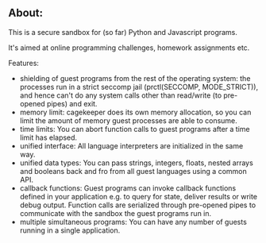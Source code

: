 About:
------

This is a secure sandbox for (so far) Python and Javascript programs.

It's aimed at online programming challenges, homework assignments etc.

Features:

* shielding of guest programs from the rest of the operating system: the processes run in a strict seccomp jail (prctl(SECCOMP, MODE\_STRICT)), and hence can't do any system calls other than read/write (to pre-opened pipes) and exit.
* memory limit: cagekeeper does its own memory allocation, so you can limit the amount of memory guest processes are able to consume.
* time limits: You can abort function calls to guest programs after a time limit has elapsed.
* unified interface: All language interpreters are initialized in the same way.
* unified data types: You can pass strings, integers, floats, nested arrays and booleans back and fro from all guest languages using a common API.
* callback functions: Guest programs can invoke callback functions defined in your application e.g. to query for state, deliver results or write debug output. Function calls are serialized through pre-opened pipes to communicate with the sandbox the guest programs run in.
* multiple simultaneous programs: You can have any number of guests running in a single application.

